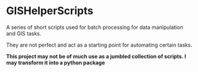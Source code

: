 # GISHelperScripts
A series of short scripts used for batch processing for data manipulation and GIS tasks.

They are not perfect and act as a starting point for automating certain tasks.

**This project may not be of much use as a jumbled collection of scripts. I may transform it into a python package**
